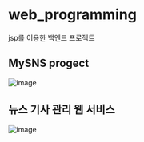 # web_programming
jsp를 이용한 백엔드 프로젝트

## MySNS progect
![image](https://github.com/user-attachments/assets/046ae0b1-72fb-4258-a3a9-673328127913)


## 뉴스 기사 관리 웹 서비스
![image](https://github.com/user-attachments/assets/2b0056da-6c7f-42e2-91e1-459ed4790c0c)

